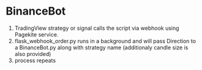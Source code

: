 # BinanceBot

 1. TradingView strategy or signal calls the script via webhook using Pagekite service.
 2. flask_webhook_order.py runs in a background and will pass Direction to a BinanceBot.py along with strategy name (additionaly candle size is also provided)
 3. process repeats
 
